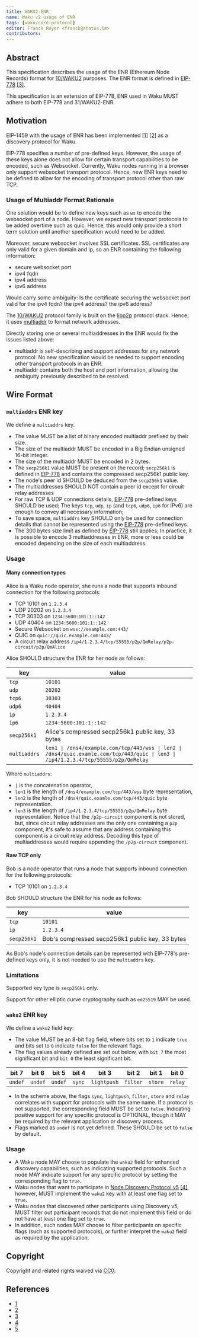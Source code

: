 ```yaml
---
title: WAKU2-ENR
name: Waku v2 usage of ENR
tags: [waku/core-protocol]
editor: Franck Royer <franck@status.im>
contributors:
---
```


## Abstract

This specification describes the usage of the ENR (Ethereum Node Records)
format for [10/WAKU2](https://github.com/vacp2p/rfc-index/blob/main/waku/standards/core/10/waku2.md) purposes.
The ENR format is defined in [EIP-778](https://eips.ethereum.org/EIPS/eip-778) [[3]](#references).

This specification is an extension of EIP-778, ENR used in Waku MUST adhere to both EIP-778 and 31/WAKU2-ENR.

## Motivation

EIP-1459 with the usage of ENR has been implemented [[1]](#references) [[2]](#references) as a discovery protocol for Waku.

EIP-778 specifies a number of pre-defined keys.
However, the usage of these keys alone does not allow for certain transport capabilities to be encoded,
such as Websocket.
Currently, Waku nodes running in a browser only support websocket transport protocol.
Hence, new ENR keys need to be defined to allow for the encoding of transport protocol other than raw TCP.

### Usage of Multiaddr Format Rationale

One solution would be to define new keys such as `ws` to encode the websocket port of a node.
However, we expect new transport protocols to be added overtime such as quic.
Hence, this would only provide a short term solution until another specification would need to be added.

Moreover, secure websocket involves SSL certificates.
SSL certificates are only valid for a given domain and ip, so an ENR containing the following information:

- secure websocket port
- ipv4 fqdn
- ipv4 address
- ipv6 address

Would carry some ambiguity: Is the certificate securing the websocket port valid for the ipv4 fqdn?
the ipv4 address?
the ipv6 address?

The [10/WAKU2](https://github.com/vacp2p/rfc-index/blob/main/waku/standards/core/10/waku2.md) protocol family is built on the [libp2p](https://github.com/libp2p/specs) protocol stack.
Hence, it uses [multiaddr](https://github.com/multiformats/multiaddr) to format network addresses.

Directly storing one or several multiaddresses in the ENR would fix the issues listed above:

- multiaddr is self-describing and support addresses for any network protocol:
  No new specification would be needed to support encoding other transport protocols in an ENR.
- multiaddr contains both the host and port information, allowing the ambiguity previously described to be resolved.

## Wire Format

### `multiaddrs` ENR key

We define a `multiaddrs` key.

- The value MUST be a list of binary encoded multiaddr prefixed by their size.
- The size of the multiaddr MUST be encoded in a Big Endian unsigned 16-bit integer.
- The size of the multiaddr MUST be encoded in 2 bytes.
- The `secp256k1` value MUST be present on the record;
  `secp256k1` is defined in [EIP-778](https://eips.ethereum.org/EIPS/eip-778) and contains the compressed secp256k1 public key.
- The node's peer id SHOULD be deduced from the `secp256k1` value.
- The multiaddresses SHOULD NOT contain a peer id except for circuit relay addresses
- For raw TCP & UDP connections details, [EIP-778](https://eips.ethereum.org/EIPS/eip-778) pre-defined keys SHOULD be used;
  The keys `tcp`, `udp`, `ip` (and `tcp6`, `udp6`, `ip6` for IPv6) are enough to convey all necessary information;
- To save space, `multiaddrs` key SHOULD only be used for connection details that cannot be represented using the [EIP-778](https://eips.ethereum.org/EIPS/eip-778) pre-defined keys.
- The 300 bytes size limit as defined by [EIP-778](https://eips.ethereum.org/EIPS/eip-778) still applies;
  In practice, it is possible to encode 3 multiaddresses in ENR, more or less could be encoded depending on the size of each multiaddress.

### Usage

#### Many connection types

Alice is a Waku node operator, she runs a node that supports inbound connection for the following protocols:

- TCP 10101 on `1.2.3.4`
- UDP 20202 on `1.2.3.4`
- TCP 30303 on `1234:5600:101:1::142`
- UDP 40404 on `1234:5600:101:1::142`
- Secure Websocket on `wss://example.com:443/`
- QUIC on `quic://quic.example.com:443/`
- A circuit relay address `/ip4/1.2.3.4/tcp/55555/p2p/QmRelay/p2p-circuit/p2p/QmAlice`

Alice SHOULD structure the ENR for her node as follows:

| key          | value                                                                                                                                                               |
| ------------ | ------------------------------------------------------------------------------------------------------------------------------------------------------------------- |
| `tcp`        | `10101`                                                                                                                                                             |
| `udp`        | `20202`                                                                                                                                                             |
| `tcp6`       | `30303`                                                                                                                                                             |
| `udp6`       | `40404`                                                                                                                                                             |
| `ip`         | `1.2.3.4`                                                                                                                                                           |
| `ip6`        | `1234:5600:101:1::142`                                                                                                                                              |
| `secp256k1`  | Alice's compressed secp256k1 public key, 33 bytes                                                                                                                   |
| `multiaddrs` | <code>len1 &#124; /dns4/example.com/tcp/443/wss &#124; len2 &#124; /dns4/quic.examle.com/tcp/443/quic &#124; len3 &#124; /ip4/1.2.3.4/tcp/55555/p2p/QmRelay </code> |

Where `multiaddrs`:

- `|` is the concatenation operator,
- `len1` is the length of `/dns4/example.com/tcp/443/wss` byte representation,
- `len2` is the length of `/dns4/quic.examle.com/tcp/443/quic` byte representation.
- `len3` is the length of `/ip4/1.2.3.4/tcp/55555/p2p/QmRelay` byte representation. Notice that the `/p2p-circuit` component is not stored, but, since circuit relay addresses are the only one containing a `p2p` component, it's safe to assume that any address containing this component is a circuit relay address. Decoding this type of multiaddresses would require appending the `/p2p-circuit` component.

#### Raw TCP only

Bob is a node operator that runs a node that supports inbound connection for the following protocols:

- TCP 10101 on `1.2.3.4`

Bob SHOULD structure the ENR for his node as follows:

| key         | value                                           |
| ----------- | ----------------------------------------------- |
| `tcp`       | `10101`                                         |
| `ip`        | `1.2.3.4`                                       |
| `secp256k1` | Bob's compressed secp256k1 public key, 33 bytes |

As Bob's node's connection details can be represented with EIP-778's pre-defined keys only,
it is not needed to use the `multiaddrs` key.

### Limitations

Supported key type is `secp256k1` only.

Support for other elliptic curve cryptography such as `ed25519` MAY be used.

### `waku2` ENR key

We define a `waku2` field key:

- The value MUST be an 8-bit flag field,
  where bits set to `1` indicate `true` and bits set to `0` indicate `false` for the relevant flags.
- The flag values already defined are set out below,
  with `bit 7` the most significant bit and `bit 0` the least significant bit.

| bit 7   | bit 6   | bit 5   | bit 4   | bit 3       | bit 2    | bit 1   | bit 0   |
| ------- | ------- | ------- | ------- | ----------- | -------- | ------- | ------- |
| `undef` | `undef` | `undef` | `sync` | `lightpush` | `filter` | `store` | `relay` |

- In the scheme above, the flags `sync`, `lightpush`, `filter`, `store` and `relay` correlates with support for protocols with the same name.
  If a protocol is not supported, the corresponding field MUST be set to `false`.
  Indicating positive support for any specific protocol is OPTIONAL,
  though it MAY be required by the relevant application or discovery process.
- Flags marked as `undef` is not yet defined.
  These SHOULD be set to `false` by default.

### Usage

- A Waku node MAY choose to populate the `waku2` field for enhanced discovery capabilities,
  such as indicating supported protocols.
  Such a node MAY indicate support for any specific protocol by setting the corresponding flag to `true`.
- Waku nodes that want to participate in [Node Discovery Protocol v5](https://github.com/vacp2p/rfc-index/blob/main/waku/standards/core/33/discv5.md) [[4]](#references), however,
  MUST implement the `waku2` key with at least one flag set to `true`.
- Waku nodes that discovered other participants using Discovery v5,
  MUST filter out participant records that do not implement this field or do not have at least one flag set to `true`.
- In addition, such nodes MAY choose to filter participants on specific flags (such as supported protocols),
  or further interpret the `waku2` field as required by the application.

## Copyright

Copyright and related rights waived via [CC0](https://creativecommons.org/publicdomain/zero/1.0/).

## References

- [1](https://github.com/vacp2p/rfc-index/blob/main/waku/standards/core/10/waku2.md)
- [2](https://github.com/status-im/nim-waku/pull/690)
- [3](https://github.com/vacp2p/rfc/issues/462#issuecomment-943869940)
- [4](https://eips.ethereum.org/EIPS/eip-778)
- [5](https://github.com/ethereum/devp2p/blob/master/discv5/discv5.md)
